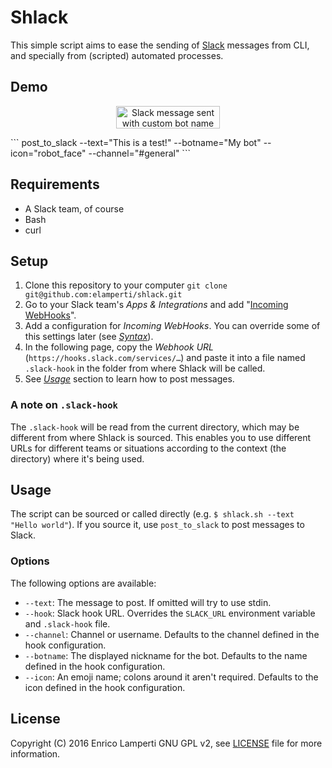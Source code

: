 # Shlack

This simple script aims to ease the sending of [Slack](https://slack.com/) messages from CLI, and specially from (scripted) automated processes.

## Demo
<p align="center"><img src="https://cloud.githubusercontent.com/assets/910672/21553414/e9957f6e-cde6-11e6-92eb-d64f9822ef23.png" alt="Slack message sent with custom bot name and emoji icon" height="36" width="166"></p>
```
post_to_slack --text="This is a test!" --botname="My bot" --icon="robot_face" --channel="#general"
```

## Requirements
  - A Slack team, of course
  - Bash
  - curl

## Setup
  1. Clone this repository to your computer `git clone git@github.com:elamperti/shlack.git`
  2. Go to your Slack team's _Apps & Integrations_ and add "[Incoming WebHooks](https://slack.com/apps/A0F7XDUAZ-incoming-webhooks)".
  3. Add a configuration for _Incoming WebHooks_. You can override some of this settings later (see [_Syntax_](#syntax)). 
  4. In the following page, copy the _Webhook URL_ (`https://hooks.slack.com/services/…`) and paste it into a file named `.slack-hook` in the folder from where Shlack will be called.
  5. See [_Usage_](#usage) section to learn how to post messages.

### A note on `.slack-hook`
The `.slack-hook` will be read from the current directory, which may be different from where Shlack is sourced. 
This enables you to use different URLs for different teams or situations according to the context (the directory) where it's being used.

## Usage
The script can be sourced or called directly (e.g. `$ shlack.sh --text "Hello world"`).
If you source it, use `post_to_slack` to post messages to Slack.

### Options
The following options are available:
  * `--text`: The message to post. If omitted will try to use stdin.
  * `--hook`: Slack hook URL. Overrides the `SLACK_URL` environment variable and `.slack-hook` file.
  * `--channel`: Channel or username. Defaults to the channel defined in the hook configuration.
  * `--botname`: The displayed nickname for the bot. Defaults to the name defined in the hook configuration. 
  * `--icon`: An emoji name; colons around it aren't required. Defaults to the icon defined in the hook configuration. 

## License
Copyright (C) 2016  Enrico Lamperti
GNU GPL v2, see [LICENSE](./LICENSE) file for more information.
